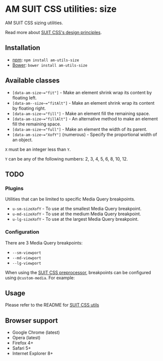 # AM SUIT CSS utilities: size


AM SUIT CSS sizing utilities.

Read more about [SUIT CSS's design principles](https://github.com/suitcss/suit/).

## Installation

* [npm](http://npmjs.org/): `npm install am-utils-size`
* [Bower](http://bower.io/): `bower install am-utils-size`

## Available classes

* `[data-am-size~="fit"]` - Make an element shrink wrap its content by floating left.
* `[data-am--size~="fitAlt"]` - Make an element shrink wrap its content by floating right.
* `[data-am-size~="fill"]` - Make an element fill the remaining space.
* `[data-am-size~="fillAlt"]` - An alternative method to make an element fill the remaining space.
* `[data-am-size~="full"]` - Make an element the width of its parent.
* `[data-am-size~="XofY"]` (numerous) - Specify the proportional width of an object.

`X` must be an integer less than `Y`.

`Y` can be any of the following numbers: 2, 3, 4, 5, 6, 8, 10, 12.

## TODO

### Plugins

Utilities that can be limited to specific Media Query breakpoints.

* `u-sm-sizeXofY` - To use at the smallest Media Query breakpoint.
* `u-md-sizeXofY` - To use at the medium Media Query breakpoint.
* `u-lg-sizeXofY` - To use at the largest Media Query breakpoint.

### Configuration

There are 3 Media Query breakpoints:

* `--sm-viewport`
* `--md-viewport`
* `--lg-viewport`

When using the [SUIT CSS preprocessor](https://github.com/suitcss/preprocessor),
breakpoints can be configured using `@custom-media`. For example:

## Usage

Please refer to the README for [SUIT CSS utils](https://github.com/suitcss/utils/)

## Browser support

* Google Chrome (latest)
* Opera (latest)
* Firefox 4+
* Safari 5+
* Internet Explorer 8+

